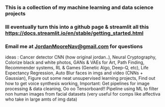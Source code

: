 ### This is a collection of my machine learning and data science projects
### Ill eventually turn this into a github page & streamlit all this https://docs.streamlit.io/en/stable/getting_started.html
### Email me at JordanMooreNav@gmail.com for questions

ideas : Cancer detector CNN (how original jordan..), Neural Cryptography, Colorize black and white photos, GANs & VAEs for Art, Path Finding, Recommender systems, RL & Games (Genetic Algo, Deep-Q, etc), Life Expectancy Regression, Auto Blur faces in imgs and video (CNNs + Gaussian), Figure out some neat unsupervised learning projects, Find out how to get voice synthesis working, Important: Get pipelines for image processing & data cleaning, Oo oo Tensorboard!! Pipeline using ML to filter non human images from facial datasets (very useful for comps like affectiva who take in large amts of img data)
